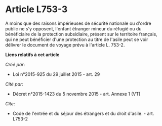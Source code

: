 # Article L753-3

A moins que des raisons impérieuses de sécurité nationale ou d'ordre public ne s'y opposent, l'enfant étranger mineur du
réfugié ou du bénéficiaire de la protection subsidiaire, présent sur le territoire français, qui ne peut bénéficier d'une
protection au titre de l'asile peut se voir délivrer le document de voyage prévu à l'article L. 753-2.

**Liens relatifs à cet article**

_Créé par_:

  - Loi n°2015-925 du 29 juillet 2015 - art. 29

_Cité par_:

  - Décret n°2015-1423 du 5 novembre 2015 - art. Annexe 1 (VT)

_Cite_:

  - Code de l'entrée et du séjour des étrangers et du droit d'asile. - art. L753-2
